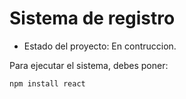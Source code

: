 <h1> Sistema de registro</h1>

- Estado del proyecto: En contruccion.

Para ejecutar el sistema, debes poner:

```npm install react```

